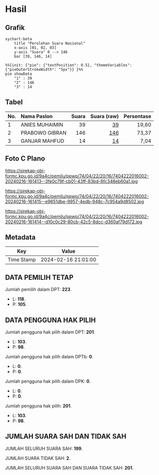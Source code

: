 # Hasil

## Grafik

```mermaid
xychart-beta
    title "Perolehan Suara Nasional"
    x-axis [01, 02, 03]
    y-axis "Suara" 0 --> 146
    bar [39, 146, 14]
```

```mermaid
%%{init: {"pie": {"textPosition": 0.5}, "themeVariables": {"pieOuterStrokeWidth": "5px"}} }%%
pie showData
    "1" : 39
    "2" : 146
    "3" : 14
```

## Tabel

| No. | Nama Paslon    | Suara | Suara (raw) | Persentase |
|:--- |:-------------- | -----:| -----------:| ----------:|
| 1   | ANIES MUHAIMIN | 39    | [39][p-1]   | 19,60      |
| 2   | PRABOWO GIBRAN | 146   | [146][p-2]  | 73,37      |
| 3   | GANJAR MAHFUD  | 14    | [14][p-3]   | 7,04       |


[p-1]: https://github.com/gigit-pemilu/pemilu-2024/blob/main/pilpres/hitung-suara/sub/74-sulawesi-tenggara/sub/04-buton/sub/22-kapontori/sub/2016-tumada/sub/002-tps/sub/paslon-1.txt
[p-2]: https://github.com/gigit-pemilu/pemilu-2024/blob/main/pilpres/hitung-suara/sub/74-sulawesi-tenggara/sub/04-buton/sub/22-kapontori/sub/2016-tumada/sub/002-tps/sub/paslon-2.txt
[p-3]: https://github.com/gigit-pemilu/pemilu-2024/blob/main/pilpres/hitung-suara/sub/74-sulawesi-tenggara/sub/04-buton/sub/22-kapontori/sub/2016-tumada/sub/002-tps/sub/paslon-3.txt

## Foto C Plano

https://sirekap-obj-formc.kpu.go.id/9a4c/pemilu/ppwp/74/04/22/20/16/7404222016002-20240216-161413--3fe0c79f-cb01-43ff-83bd-6fc348eb60a1.jpg

https://sirekap-obj-formc.kpu.go.id/9a4c/pemilu/ppwp/74/04/22/20/16/7404222016002-20240216-161415--e9651dbe-9957-4edb-948c-7c954a9d8502.jpg

https://sirekap-obj-formc.kpu.go.id/9a4c/pemilu/ppwp/74/04/22/20/16/7404222016002-20240216-161414--d10c0c29-80cb-42c5-8dcc-d360af79d172.jpg


## Metadata

| Key        | Value               |
| ---------- | ------------------- |
| Time Stamp | 2024-02-16 21:01:00 |


## DATA PEMILIH TETAP

Jumlah pemilih dalam DPT: **223**.
 * L: **118**.
 * P: **105**.

## DATA PENGGUNA HAK PILIH

Jumlah pengguna hak pilih dalam DPT: **201**.
 * L: **103**.
 * P: **98**.

Jumlah pengguna hak pilih dalam DPTb: **0**.
 * L: **0**.
 * P: **0**.

Jumlah pengguna hak pilih dalam DPK: **0**.
 * L: **0**.
 * P: **0**.

Jumlah pengguna hak pilih: **201**.
 * L: **103**.
 * P: **98**.

## JUMLAH SUARA SAH DAN TIDAK SAH

JUMLAH SELURUH SUARA SAH: **199**.

JUMLAH SUARA TIDAK SAH: **2**.

JUMLAH SELURUH SUARA SAH DAN SUARA TIDAK SAH: **201**.


